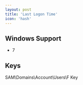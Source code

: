 ```yaml
---
layout: post
title: 'Last Logon Time'
icon: 'hash'
---
```


## Windows Support

- 7



## Keys

SAM\Domains\Account\Users\F Key

